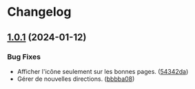 # Changelog

## [1.0.1](https://github.com/regseb/roadbook/compare/v1.0.0...v1.0.1) (2024-01-12)


### Bug Fixes

* Afficher l'icône seulement sur les bonnes pages. ([54342da](https://github.com/regseb/roadbook/commit/54342daa2c69c116f3002939fd6e2e0c8cfd51cc))
* Gérer de nouvelles directions. ([bbbba08](https://github.com/regseb/roadbook/commit/bbbba08b187b9883f0e601502cc735c915270fb1))
